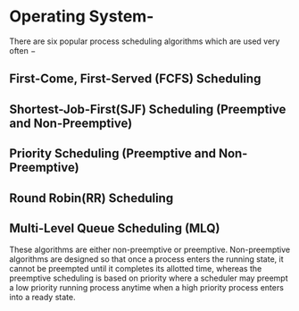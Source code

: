 # Operating System-

There are six popular process scheduling algorithms which are used very often −

## First-Come, First-Served (FCFS) Scheduling
## Shortest-Job-First(SJF) Scheduling   (Preemptive and Non-Preemptive)
## Priority Scheduling  (Preemptive and Non-Preemptive)
## Round Robin(RR) Scheduling
## Multi-Level Queue Scheduling (MLQ) 

These algorithms are either non-preemptive or preemptive. Non-preemptive algorithms are designed so that once a process enters the running state, it cannot be preempted until it completes its allotted time, whereas the preemptive scheduling is based on priority where a scheduler may preempt a low priority running process anytime when a high priority process enters into a ready state.
